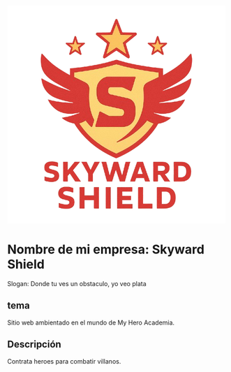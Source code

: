 ![Logo](logo-sin_fondo.png)
# Nombre de mi empresa: Skyward Shield
Slogan: Donde tu ves un obstaculo, yo veo plata 
  
## tema 
Sitio web ambientado en el mundo de My Hero Academia.

## Descripción
Contrata heroes para combatir villanos.

